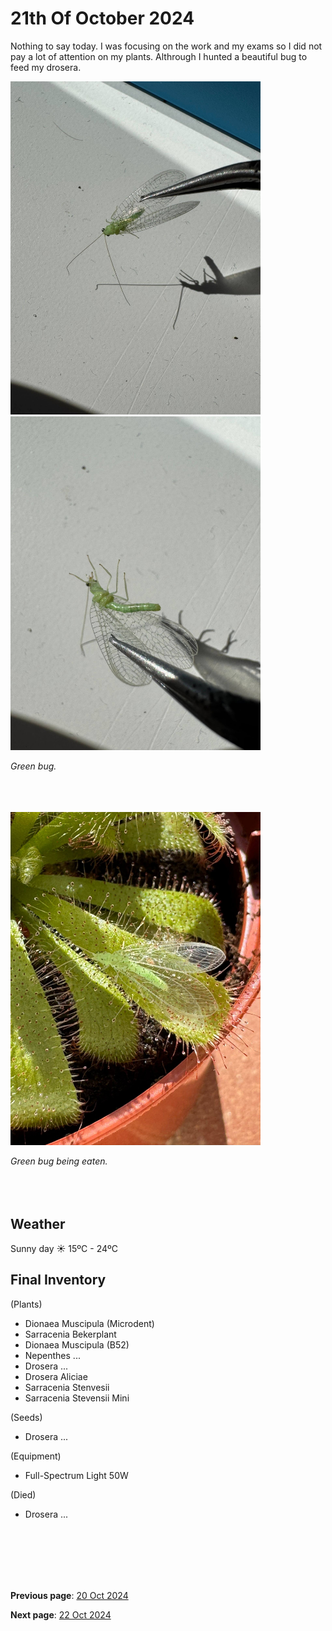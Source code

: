 # 21th Of October 2024

Nothing to say today. I was focusing on the work and my exams so I did not pay a lot of attention on my plants. Althrough I hunted a beautiful bug to feed my drosera.

<img src="../../docs/resource/img/20241021/21102024_1.jpeg" alt="Green bug" width="400">
<img src="../../docs/resource/img/20241021/21102024_2.jpeg" alt="Green bug" width="400">

*Green bug.*
<br><br><br><br>

<img src="../../docs/resource/img/20241021/21102024_3.jpeg" alt="Green bug being eaten" width="400">

*Green bug being eaten.*
<br><br><br><br>

## Weather

Sunny day ☀️ 15ºC - 24ºC


## Final Inventory

(Plants)
- Dionaea Muscipula (Microdent)
- Sarracenia Bekerplant
- Dionaea Muscipula (B52)
- Nepenthes ...
- Drosera ...
- Drosera Aliciae
- Sarracenia Stenvesii
- Sarracenia Stevensii Mini

(Seeds)
- Drosera ...

(Equipment)
- Full-Spectrum Light 50W

(Died)
- Drosera ...

<br>
<br>
<br>
<br>
<br>

**Previous page**: <a href="./20_oct_2024">20 Oct 2024</a>

**Next page**: <a href="./22_oct_2024">22 Oct 2024</a>
<br>
<br>
<br>
<br>
<br>
<br>
